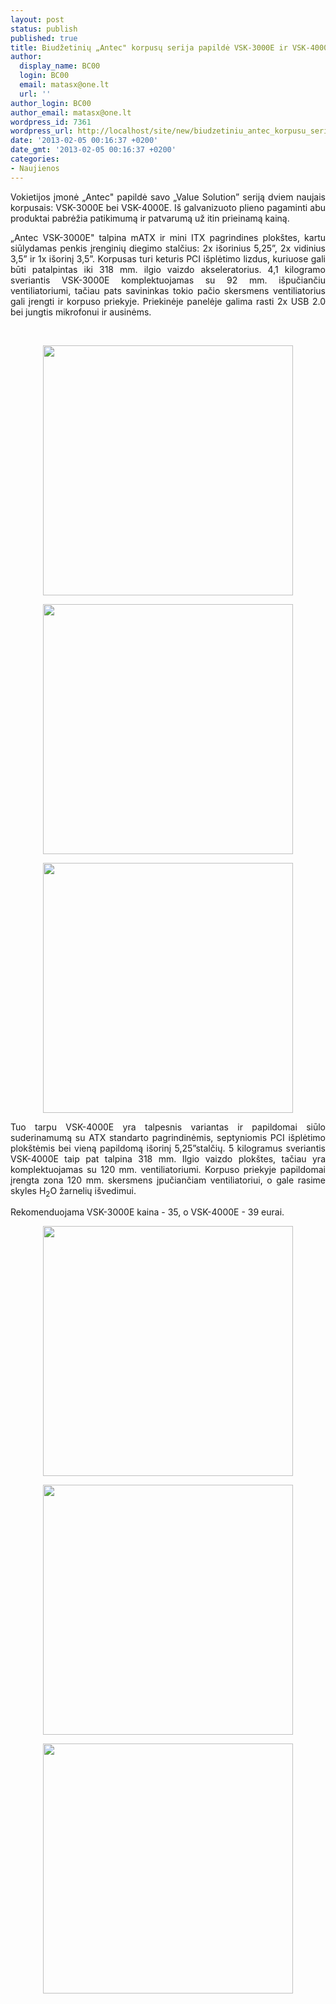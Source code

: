 ```yaml
---
layout: post
status: publish
published: true
title: Biudžetinių „Antec" korpusų serija papildė VSK-3000E ir VSK-4000E
author:
  display_name: BC00
  login: BC00
  email: matasx@one.lt
  url: ''
author_login: BC00
author_email: matasx@one.lt
wordpress_id: 7361
wordpress_url: http://localhost/site/new/biudzetiniu_antec_korpusu_serija_papilde_vsk3000e_ir_vsk4000e/
date: '2013-02-05 00:16:37 +0200'
date_gmt: '2013-02-05 00:16:37 +0200'
categories:
- Naujienos
---
```

<p style="text-align: justify;">
	Vokietijos įmonė &bdquo;Antec&quot; papildė savo &bdquo;Value Solution&rdquo; seriją dviem naujais korpusais: VSK-3000E bei VSK-4000E. I&scaron; galvanizuoto plieno pagaminti abu produktai pabrėžia patikimumą ir patvarumą už itin prieinamą kainą.</p>
<p style="text-align: justify;">
	&bdquo;Antec VSK-3000E&quot; talpina mATX ir mini ITX pagrindines plok&scaron;tes, kartu siūlydamas penkis įrenginių diegimo stalčius: 2x i&scaron;orinius 5,25&rdquo;, 2x vidinius 3,5&rdquo; ir 1x i&scaron;orinį 3,5&rdquo;. Korpusas turi keturis PCI i&scaron;plėtimo lizdus, kuriuose gali būti patalpintas iki 318 mm. ilgio vaizdo akseleratorius. 4,1 kilogramo sveriantis VSK-3000E komplektuojamas su 92 mm. i&scaron;pučiančiu ventiliatoriumi, tačiau pats savininkas tokio pačio skersmens ventiliatorius gali įrengti ir korpuso priekyje. Priekinėje panelėje galima rasti 2x USB 2.0 bei jungtis mikrofonui ir ausinėms.</p>
<p style="text-align: justify;">
	&nbsp;</p>
<p style="text-align: center;">
	<img alt="" src="http://technews.lt/userfiles/vsk3000_q2.jpg" style="width: 400px; height: 400px;" /></p>
<p style="text-align: center;">
	<img alt="" src="http://technews.lt/userfiles/vsk3000_open.jpg" style="width: 400px; height: 400px;" /></p>
<p style="text-align: center;">
	<img alt="" src="http://technews.lt/userfiles/vsk3000_b.jpg" style="width: 400px; height: 400px;" /></p>
<p style="text-align: justify;">
	Tuo tarpu VSK-4000E yra talpesnis variantas ir papildomai siūlo suderinamumą su ATX standarto pagrindinėmis, septyniomis PCI i&scaron;plėtimo plok&scaron;tėmis bei vieną papildomą i&scaron;orinį 5,25&rdquo;stalčių. 5 kilogramus sveriantis VSK-4000E taip pat talpina 318 mm. Ilgio vaizdo plok&scaron;tes, tačiau yra komplektuojamas su 120 mm. ventiliatoriumi. Korpuso priekyje papildomai įrengta zona 120 mm. skersmens įpučiančiam ventiliatoriui, o gale rasime skyles H<sub>2</sub>O žarnelių i&scaron;vedimui.</p>
<p style="text-align: justify;">
	Rekomenduojama VSK-3000E kaina - 35, o VSK-4000E - 39 eurai.</p>
<p style="text-align: center;">
	<img alt="" src="http://technews.lt/userfiles/vsk4000_q2.jpg" style="width: 400px; height: 400px;" /></p>
<p style="text-align: center;">
	<img alt="" src="http://technews.lt/userfiles/vsk4000_open.jpg" style="width: 400px; height: 400px;" /></p>
<p style="text-align: center;">
	<img alt="" src="http://technews.lt/userfiles/vsk4000_b.jpg" style="width: 400px; height: 400px;" /></p>
